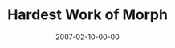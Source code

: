 ---
layout: message
category: message
series: "Morph"
title: "Hardest Work of Morph"
date: 2007-02-10-00-00
message_id: 32
audio: "http://s3.amazonaws.com/crossroads-media/media/legacy/mp3/Morph_06_Hardest_Work_of_Morph_02-11-07_Wells.mp3"
audio-duration: "37:01"
explicit: false
---